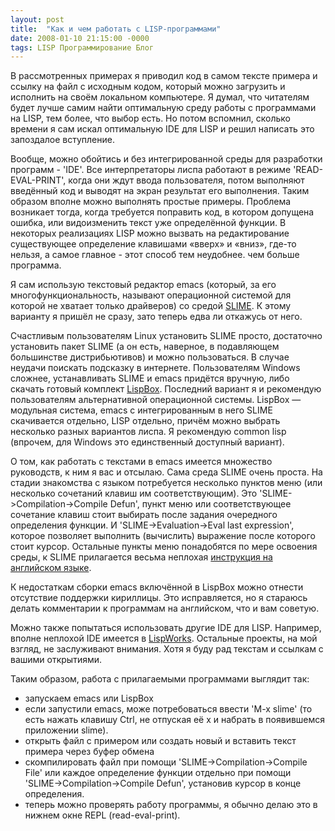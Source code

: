 ```yaml
---
layout: post
title:  "Как и чем работать с LISP-программами"
date: 2008-01-10 21:15:00 -0000
tags: LISP Программирование Блог
---
```


В рассмотренных примерах я приводил код в самом тексте примера и ссылку на файл с исходным кодом, который можно загрузить и исполнить на своём локальном компьютере. Я думал, что читателям будет лучше самим найти оптимальную среду работы с программами на LISP, тем более, что выбор есть. Но потом вспомнил, сколько времени я сам искал оптимальную IDE для LISP и решил написать это запоздалое вступление.

Вообще, можно обойтись и без интегрированной среды для разработки программ  - 'IDE'. Все интерпретаторы лиспа работают в режиме 'READ-EVAL-PRINT', когда они ждут ввода пользователя, потом выполняют введённый код и выводят на экран результат его выполнения. Таким образом вполне можно выполнять простые примеры. Проблема возникает тогда, когда требуется поправить код, в котором допущена ошибка, или видоизменить текст уже определённой функции. В некоторых реализациях LISP можно вызвать на редактирование существующее определение клавишами «вверх» и «вниз», где-то нельзя, а самое главное - этот способ тем неудобнее. чем больше программа.

Я сам использую текстовый редактор emacs (который, за его многофункциональность, называют операционной системой для которой не хватает только драйверов) со средой <a href="http://common-lisp.net/project/slime/">SLIME</a>. К этому варианту я пришёл не сразу, зато теперь едва ли откажусь от него. 

Счастливым пользователям Linux установить SLIME просто, достаточно установить пакет SLIME (а он есть, наверное, в подавляющем большинстве дистрибьютивов) и можно пользоваться. В случае неудачи поискать подсказку в интернете. Пользователям Windows сложнее, устанавливать SLIME и emacs придётся вручную, либо скачать готовый комплект <a href="http://www.gigamonkeys.com/book/lispbox/download.html">LispBox</a>. Последний вариант я и рекомендую пользователям альтернативной операционной системы. LispBox — модульная система, emacs с интегрированным в него SLIME скачивается отдельно, LISP отдельно, причём можно выбрать несколько разных вариантов лиспа. Я рекомендую common lisp (впрочем, для Windows это единственный доступный вариант).

О том, как работать с текстами в emacs имеется множество руководств, к ним я вас и отсылаю. Сама среда SLIME очень проста. На стадии знакомства с языком потребуется несколько пунктов меню (или несколько сочетаний клавиш им соответствующим). Это 'SLIME->Compilation->Compile Defun', пункт меню или соответствующее сочетание клавиш стоит выбирать после задания очередного определения функции. И  'SLIME->Evaluation->Eval last expression', которое позволяет выполнить (вычислить) выражение после которого стоит курсор. Остальные пункты меню понадобятся по мере освоения среды, к SLIME прилагается весьма неплохая <a href="http://common-lisp.net/project/slime/">инструкция на английском языке</a>.

К недостаткам сборки emacs включённой в LispBox можно отнести отсутствие поддержки кириллицы. Это исправляется, но я стараюсь делать комментарии к программам на английском, что и вам советую.

Можно также попытаться использовать другие IDE для LISP. Например, вполне неплохой IDE имеется в <a href="http://www.lispworks.com/">LispWorks</a>. Остальные проекты, на мой взгляд, не заслуживают внимания. Хотя я буду рад текстам и ссылкам с вашими открытиями.

Таким образом, работа с прилагаемыми программами выглядит так:
- запускаем emacs или LispBox
- если запустили emacs, може потребоваться ввести 'M-x slime' (то есть нажать клавишу Ctrl, не отпуская её x и набрать в появившемся приложении slime).
- открыть файл с примером или создать новый и вставить текст примера через буфер обмена
- скомпилировать файл при помощи 'SLIME->Compilation->Compile File' или каждое определение функции отдельно при помощи 'SLIME->Compilation->Compile Defun', установив курсор в конце определения.
- теперь можно проверять работу программы, я обычно делаю это в нижнем окне REPL (read-eval-print).